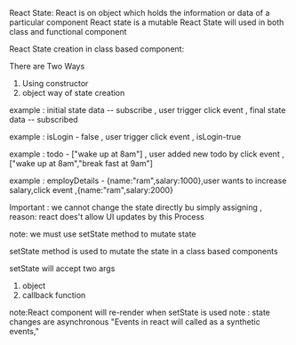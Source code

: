 

React State: React is on object which holds the information or data of a particular component 
React state is a mutable
React State will used in both class and functional component

React State creation in class based component:

There are Two Ways 
1. Using constructor
2. object way of  state creation 

example : initial state data -- subscribe , user trigger click event ,  final state data -- subscribed

example : isLogin - false , user trigger click event , isLogin-true

example : todo - ["wake up at 8am"] , user added new todo by click event , ["wake up at 8am","break fast at 9am"]

example : employDetails - {name:"ram",salary:1000},user wants to increase salary,click event ,{name:"ram",salary:2000}


Important : we cannot change the state directly bu simply assigning , reason: react does't allow UI updates by this Process

note: we must use setState method  to mutate state

setState method is used to mutate the state in a class based components

setState will accept two args

1. object 
2. callback function 

note:React component will re-render when setState is used
note : state changes are asynchronous
"Events in react will called as a synthetic events,"